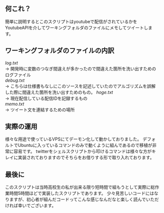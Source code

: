 ## 何これ？
簡単に説明するとこのスクリプトはyoutubeで配信がされているかをYoutubeAPIを介してワーキングフォルダのファイルにメモしてツイートします。

## ワーキングフォルダのファイルの内訳
 *log.txt*    
→ 開発時に変数のつなぎ間違えが多かったので間違えた箇所を洗い出すためのログファイル  
 *debug.txt*    
→ こちらは仕様書もなしにこのソースを記述していたのでアルゴリズムを誤解した際に間違えた箇所を洗い出すためのもの。
 *hoge.txt*    
→ 現在配信している配信IDを記録するもの  
 *memo.txt*  
→ ツイート文を連結するための場所

## 実際の運用
様々な用途で使っているVPSにてデーモン化して動かしておりました。
デフォルトでUbuntuに入っているコマンドのみで動くように組んであるので移植が非常に容易です。
twitterをシェルスクリプトから叩けるコマンドは様々な方がキレイに実装されておりますのでそちらをお借りする形で取り入れております。

## 最後に
このスクリプトは当時高校生の私が出来る限り短時間で組もうとして実際に総作業時間5時間ほどで実装したスクリプトであります。
少々見苦しいコードにはなりますが、初心者が組んだコードってこんな感じなんだなと楽しく読んでいただければ幸いでございます。

